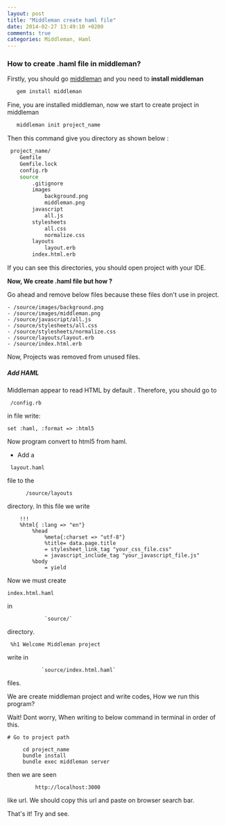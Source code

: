 ```yaml
---
layout: post
title: "Middleman create haml file"
date: 2014-02-27 13:49:10 +0200
comments: true
categories: Middleman, Haml
---
```


### How to create .haml file in middleman?

Firstly, you should go [middleman]('http://middlemanapp.com/') and you need to **install middleman**

``` bash
   gem install middleman
```


Fine, you are installed middleman, now we start to create project in middleman

``` bash
   middleman init project_name
```

Then this command give you directory as shown below :

``` bash
 project_name/
    Gemfile
    Gemfile.lock
    config.rb
    source
        .gitignore
        images
            background.png
            middleman.png
        javascript
            all.js
        stylesheets
            all.css
            normalize.css
        layouts
            layout.erb
        index.html.erb
```




If you can see this directories, you should open project with your IDE.

**Now, We create .haml file but how ?**

Go ahead and remove below files because these files don't use in project.

    - /source/images/background.png
    - /source/images/middleman.png
    - /source/javascript/all.js
    - /source/stylesheets/all.css
    - /source/stylesheets/normalize.css
    - /source/layouts/layout.erb
    - /source/index.html.erb

Now, Projects was removed from unused files.

##### Add HAML

Middleman appear to read HTML by default . Therefore, you should go to

``` directory
 /config.rb
```

in file write:

``` haml
set :haml, :format => :html5
```


Now program convert to html5 from haml.

- Add a

``` haml
 layout.haml
```


file to the

          /source/layouts

directory. In this file we write

``` haml
    !!!
    %html{ :lang => "en"}
        %head
            %meta{:charset => "utf-8"}
            %title= data.page.title
            = stylesheet_link_tag "your_css_file.css"
            = javascript_include_tag "your_javascript_file.js"
        %body
            = yield
```

Now we must create

``` haml
index.html.haml
```

in

                `source/`
directory.

``` haml
 %h1 Welcome Middleman project
```

write in

               `source/index.html.haml`
files.

We are create middleman project and write codes, How we run this program?

Wait! Dont worry, When writing to below command in terminal in order of this.

    # Go to project path

         cd project_name
         bundle install
         bundle exec middleman server

then we are seen

             http://localhost:3000

like url. We should copy this url and paste on browser search bar.

That's it! Try and see.